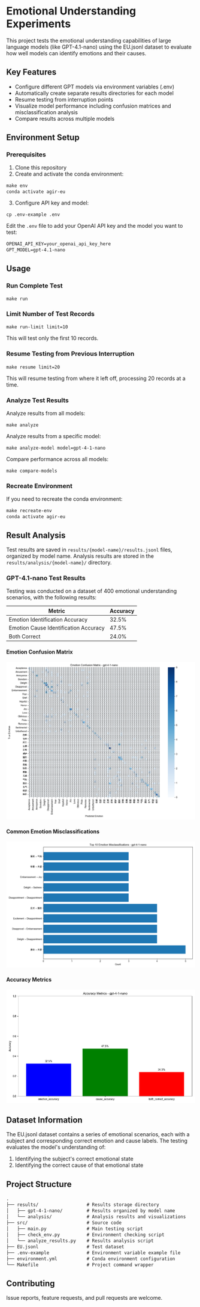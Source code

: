 # Emotional Understanding Experiments

This project tests the emotional understanding capabilities of large language models (like GPT-4.1-nano) using the EU.jsonl dataset to evaluate how well models can identify emotions and their causes.

## Key Features

- Configure different GPT models via environment variables (.env)
- Automatically create separate results directories for each model
- Resume testing from interruption points
- Visualize model performance including confusion matrices and misclassification analysis
- Compare results across multiple models

## Environment Setup

### Prerequisites

1. Clone this repository
2. Create and activate the conda environment:

```
make env
conda activate agir-eu
```

3. Configure API key and model:

```
cp .env-example .env
```

Edit the `.env` file to add your OpenAI API key and the model you want to test:

```
OPENAI_API_KEY=your_openai_api_key_here
GPT_MODEL=gpt-4.1-nano
```

## Usage

### Run Complete Test

```
make run
```

### Limit Number of Test Records

```
make run-limit limit=10
```

This will test only the first 10 records.

### Resume Testing from Previous Interruption

```
make resume limit=20
```

This will resume testing from where it left off, processing 20 records at a time.

### Analyze Test Results

Analyze results from all models:
```
make analyze
```

Analyze results from a specific model:
```
make analyze-model model=gpt-4-1-nano
```

Compare performance across all models:
```
make compare-models
```

### Recreate Environment

If you need to recreate the conda environment:

```
make recreate-env
conda activate agir-eu
```

## Result Analysis

Test results are saved in `results/{model-name}/results.jsonl` files, organized by model name. Analysis results are stored in the `results/analysis/{model-name}/` directory.

### GPT-4.1-nano Test Results

Testing was conducted on a dataset of 400 emotional understanding scenarios, with the following results:

| Metric | Accuracy |
| --- | --- |
| Emotion Identification Accuracy | 32.5% |
| Emotion Cause Identification Accuracy | 47.5% |
| Both Correct | 24.0% |

#### Emotion Confusion Matrix

![Emotion Confusion Matrix](results/analysis/gpt-4-1-nano/gpt-4-1-nano_confusion_matrix.png)

#### Common Emotion Misclassifications

![Emotion Misclassifications](results/analysis/gpt-4-1-nano/gpt-4-1-nano_top_misclassifications.png)

#### Accuracy Metrics

![Accuracy Metrics](results/analysis/gpt-4-1-nano/gpt-4-1-nano_accuracy_metrics.png)

## Dataset Information

The EU.jsonl dataset contains a series of emotional scenarios, each with a subject and corresponding correct emotion and cause labels. The testing evaluates the model's understanding of:

1. Identifying the subject's correct emotional state
2. Identifying the correct cause of that emotional state

## Project Structure

```
.
├── results/                  # Results storage directory
│   ├── gpt-4-1-nano/         # Results organized by model name
│   └── analysis/             # Analysis results and visualizations
├── src/                      # Source code
│   ├── main.py               # Main testing script
│   ├── check_env.py          # Environment checking script
│   └── analyze_results.py    # Results analysis script
├── EU.jsonl                  # Test dataset
├── .env-example              # Environment variable example file
├── environment.yml           # Conda environment configuration
└── Makefile                  # Project command wrapper
```

## Contributing

Issue reports, feature requests, and pull requests are welcome.